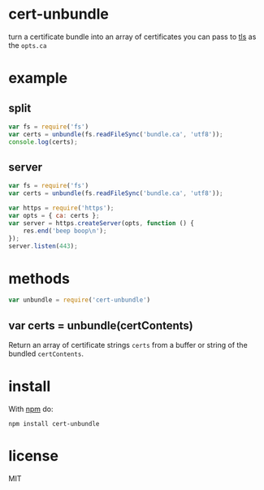 # cert-unbundle

turn a certificate bundle into an array of certificates you can pass to
[tls](http://nodejs.org/docs/latest/api/tls.html) as the `opts.ca`

# example

## split

``` js
var fs = require('fs')
var certs = unbundle(fs.readFileSync('bundle.ca', 'utf8'));
console.log(certs);
```

## server

``` js
var fs = require('fs')
var certs = unbundle(fs.readFileSync('bundle.ca', 'utf8'));

var https = require('https');
var opts = { ca: certs };
var server = https.createServer(opts, function () {
    res.end('beep boop\n');
});
server.listen(443);
```

# methods

``` js
var unbundle = require('cert-unbundle')
```

## var certs = unbundle(certContents)

Return an array of certificate strings `certs` from a buffer or string of the
bundled `certContents`.

# install

With [npm](https://npmjs.org) do:

```
npm install cert-unbundle
```

# license

MIT
